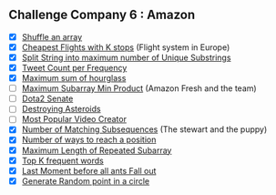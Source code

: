 ## Challenge Company 6 : Amazon 

- [x] [Shuffle an array](https://leetcode.com/problems/shuffle-an-array/)
- [x] [Cheapest Flights with K stops](https://leetcode.com/problems/cheapest-flights-within-k-stops/) (Flight system in Europe)
- [x] [Split String into maximum number of Unique Substrings](https://leetcode.com/problems/split-a-string-into-the-max-number-of-unique-substrings/)
- [x] [Tweet Count per Frequency](https://leetcode.com/problems/tweet-counts-per-frequency/)
- [x] [Maximum sum of hourglass](https://leetcode.com/problems/maximum-sum-of-an-hourglass/)
- [ ] [Maximum Subarray Min Product](https://leetcode.com/problems/maximum-subarray-min-product/) (Amazon Fresh and the team)
- [ ] [Dota2 Senate](https://leetcode.com/problems/dota2-senate/)
- [ ] [Destroying Asteroids](https://leetcode.com/problems/destroying-asteroids/)
- [ ] [Most Popular Video Creator](https://leetcode.com/problems/most-popular-video-creator/)
- [x] [Number of Matching Subsequences](https://leetcode.com/problems/number-of-matching-subsequences/) (The stewart and the puppy)
- [x] [Number of ways to reach a position](https://leetcode.com/problems/number-of-ways-to-reach-a-position-after-exactly-k-steps/)
- [x] [Maximum Length of Repeated Subarray](https://leetcode.com/problems/maximum-length-of-repeated-subarray/)
- [x] [Top K frequent words](https://leetcode.com/problems/top-k-frequent-words/)
- [x] [Last Moment before all ants Fall out](https://leetcode.com/problems/last-moment-before-all-ants-fall-out-of-a-plank/)
- [x] [Generate Random point in a circle](https://leetcode.com/problems/generate-random-point-in-a-circle/)
